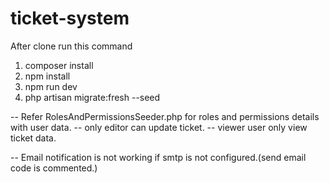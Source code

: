 # ticket-system

After clone run this command

1) composer install
2) npm install
3) npm run dev
4) php artisan migrate:fresh --seed

-- Refer RolesAndPermissionsSeeder.php for roles and permissions details with user data.
-- only editor can update ticket.
-- viewer user only view ticket data.

-- Email notification is not working if smtp is not configured.(send email code is commented.)
